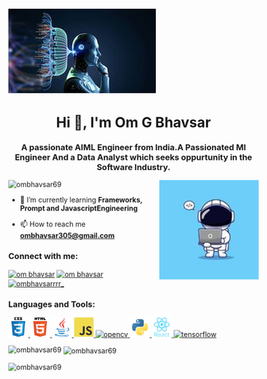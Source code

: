 ![logo](https://github.com/Ombhavsar69/Ombhavsar69/blob/main/robot.jpeg)
<h1 align="center">Hi 👋, I'm Om G Bhavsar</h1>
<h3 align="center">A passionate AIML Engineer from India.A Passionated Ml Engineer And a Data Analyst which seeks oppurtunity in the Software Industry.</h3>
<img align="right"alt="coding" width="200" src="https://github.com/Ombhavsar69/Ombhavsar69/blob/main/images.jpeg">

<p align="left"> <img src="https://komarev.com/ghpvc/?username=ombhavsar69&label=Profile%20views&color=0e75b6&style=flat" alt="ombhavsar69" /> </p>

- 🌱 I’m currently learning **Frameworks, Prompt and JavascriptEngineering**

- 📫 How to reach me **ombhavsar305@gmail.com**

<h3 align="left">Connect with me:</h3>
<p align="left">
<a href="https://twitter.com/om bhavsar" target="blank"><img align="center" src="https://raw.githubusercontent.com/rahuldkjain/github-profile-readme-generator/master/src/images/icons/Social/twitter.svg" alt="om bhavsar" height="30" width="40" /></a>
<a href="https://linkedin.com/in/om bhavsar" target="blank"><img align="center" src="https://raw.githubusercontent.com/rahuldkjain/github-profile-readme-generator/master/src/images/icons/Social/linked-in-alt.svg" alt="om bhavsar" height="30" width="40" /></a>
<a href="https://instagram.com/ombhavsarrrr_" target="blank"><img align="center" src="https://raw.githubusercontent.com/rahuldkjain/github-profile-readme-generator/master/src/images/icons/Social/instagram.svg" alt="ombhavsarrrr_" height="30" width="40" /></a>
</p>

<h3 align="left">Languages and Tools:</h3>
<p align="left"> <a href="https://www.w3schools.com/css/" target="_blank" rel="noreferrer"> <img src="https://raw.githubusercontent.com/devicons/devicon/master/icons/css3/css3-original-wordmark.svg" alt="css3" width="40" height="40"/> </a> <a href="https://www.w3.org/html/" target="_blank" rel="noreferrer"> <img src="https://raw.githubusercontent.com/devicons/devicon/master/icons/html5/html5-original-wordmark.svg" alt="html5" width="40" height="40"/> </a> <a href="https://www.java.com" target="_blank" rel="noreferrer"> <img src="https://raw.githubusercontent.com/devicons/devicon/master/icons/java/java-original.svg" alt="java" width="40" height="40"/> </a> <a href="https://developer.mozilla.org/en-US/docs/Web/JavaScript" target="_blank" rel="noreferrer"> <img src="https://raw.githubusercontent.com/devicons/devicon/master/icons/javascript/javascript-original.svg" alt="javascript" width="40" height="40"/> </a> <a href="https://opencv.org/" target="_blank" rel="noreferrer"> <img src="https://www.vectorlogo.zone/logos/opencv/opencv-icon.svg" alt="opencv" width="40" height="40"/> </a> <a href="https://www.python.org" target="_blank" rel="noreferrer"> <img src="https://raw.githubusercontent.com/devicons/devicon/master/icons/python/python-original.svg" alt="python" width="40" height="40"/> </a> <a href="https://reactjs.org/" target="_blank" rel="noreferrer"> <img src="https://raw.githubusercontent.com/devicons/devicon/master/icons/react/react-original-wordmark.svg" alt="react" width="40" height="40"/> </a> <a href="https://www.tensorflow.org" target="_blank" rel="noreferrer"> <img src="https://www.vectorlogo.zone/logos/tensorflow/tensorflow-icon.svg" alt="tensorflow" width="40" height="40"/> </a> </p>

<p><img align="left" src="https://github-readme-stats.vercel.app/api/top-langs?username=ombhavsar69&show_icons=true&locale=en&layout=compact" alt="ombhavsar69" /></p>

<p>&nbsp;<img align="center" src="https://github-readme-stats.vercel.app/api?username=ombhavsar69&show_icons=true&locale=en" alt="ombhavsar69" /></p>

<p><img align="center" src="https://github-readme-streak-stats.herokuapp.com/?user=ombhavsar69&" alt="ombhavsar69" /></p>

